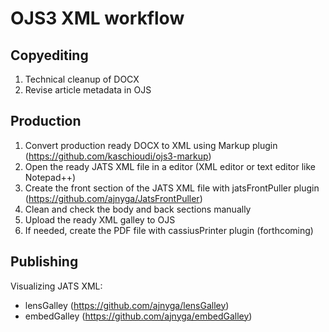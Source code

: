 # OJS3 XML workflow

## Copyediting
1. Technical cleanup of DOCX
2. Revise article metadata in OJS

## Production
1. Convert production ready DOCX to XML using Markup plugin (https://github.com/kaschioudi/ojs3-markup)
2. Open the ready JATS XML file in a editor (XML editor or text editor like Notepad++)
3. Create the front section of the JATS XML file with jatsFrontPuller plugin (https://github.com/ajnyga/JatsFrontPuller)
4. Clean and check the body and back sections manually
5. Upload the ready XML galley to OJS
6. If needed, create the PDF file with cassiusPrinter plugin (forthcoming)

## Publishing
Visualizing JATS XML:
- lensGalley (https://github.com/ajnyga/lensGalley)
- embedGalley (https://github.com/ajnyga/embedGalley)













